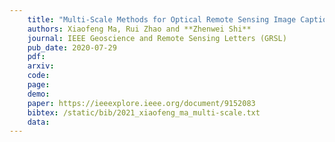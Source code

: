 ```yaml
---
    title: "Multi-Scale Methods for Optical Remote Sensing Image Captioning"
    authors: Xiaofeng Ma, Rui Zhao and **Zhenwei Shi**
    journal: IEEE Geoscience and Remote Sensing Letters (GRSL)
    pub_date: 2020-07-29
    pdf: 
    arxiv: 
    code: 
    page: 
    demo: 
    paper: https://ieeexplore.ieee.org/document/9152083
    bibtex: /static/bib/2021_xiaofeng_ma_multi-scale.txt
    data:
---
```

    